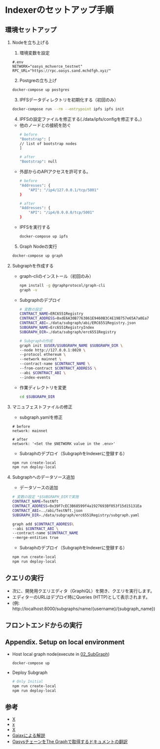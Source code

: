 # Indexerのセットアップ手順

## 環境セットアップ
1. Nodeを立ち上げる
   1. 環境変数を設定
    ```
    #.env
    NETWORK="oasys_mchverce_testnet"
    RPC_URL="https://rpc.oasys.sand.mchdfgh.xyz/"
    ```
   2. Postgreの立ち上げ
    ```bash
    docker-compose up postgres
    ```
   3. IPFSデータディレクトリを初期化する（初回のみ）
    ```bash
    docker-compose run --rm --entrypoint ipfs ipfs init
    ```
   4. IPFSの設定ファイルを修正する(./data/ipfs/configを修正する。)
    * 他のノードとの接続を防ぐ
        ```bash
        # before
        "Bootstrap": [
        // list of bootstrap nodes
        ]

        # after
        "Bootstrap": null
        ```
    * 外部からのAPIアクセスを許可する。
        ```bash
        # before
        "Addresses": {
            "API": "/ip4/127.0.0.1/tcp/5001"
        }

        # after
        "Addresses": {
            "API": "/ip4/0.0.0.0/tcp/5001"
        }
        ```
    * IPFSを実行する
        ```bash
        docker-compose up ipfs
        ```
   5. Graph Nodeの実行
    ```bash
    docker-compose up graph
    ```

2.  Subgraphを作成する
    * graph-cliのインストール（初回のみ）
        ```bash
        npm install -g @graphprotocol/graph-cli
        graph -v
        ```
    * Subgraphのデプロイ
        ```bash
        # 変数の設定
        CONTRACT_NAME=ERC6551Registry
        CONTRACT_ADDRESS=0xdE6A30B7763861E9460B3C4E19B757e65A7a0Ea7
        CONTRACT_ABI=./data/subgraph/abi/ERC6551Registry.json
        SUBGRAPH_NAME=Erc6551RegistryIndex
        SUBGRAPH_DIR=./data/subgraph/erc6551Registry
        ```

        ```bash
        # Subgraphの作成
        graph init $USER/$SUBGRAPH_NAME $SUBGRAPH_DIR \
        --node http://127.0.0.1:8020 \
        --protocol ethereum \
        --network mainnet \
        --contract-name $CONTRACT_NAME \
        --from-contract $CONTRACT_ADDRESS \
        --abi $CONTRACT_ABI \
        --index-events
        ```
    * 作業ディレクトリを変更
        ```bash
        cd $SUBGRAPH_DIR
        ```
 
3. マニュフェストファイルの修正
   * subgraph.yamlを修正
    ```
    # before
    network: mainnet

    # after
    network: '<Set the $NETWORK value in the .env>'
    ``` 
   * Subraphのデプロイ（SubgraphをIndexerに登録する）
    ```bash
    npm run create-local
    npm run deploy-local
    ```

4. Subgraphへのデータソース追加
   * データソースの追加
    ```bash
    # 変数の設定 *$SUBGRAPH_DIRで実施
    CONTRACT_NAME=TestNft
    CONTRACT_ADDRESS=0x39F7cEC3B68599f4a1927693Bf053f15d15131Ea
    CONTRACT_ABI=../abi/TestNft.json
    SUBGRAPH_DIR=./data/subgraph/erc6551Registry/subgraph.yaml
    ```

    ```bash
    graph add $CONTRACT_ADDRESS\
    --abi $CONTRACT_ABI \
    --contract-name $CONTRACT_NAME
    --merge-entities true
    ```
   * Subraphのデプロイ（SubgraphをIndexerに登録する）
    ```bash
    npm run create-local
    npm run deploy-local
    ```

## クエリの実行
* 次に、開発用クエリエディタ（GraphiQL）を開き、クエリを実行します。
* エディターのURLはデプロイ時にQueries (HTTP)として表示されます。
* (例: http://localhost:8000/subgraphs/name/{username}/{subgraph_name})

## フロントエンドからの実行

## Appendix. Setup on local environment
* Host local graph node(execute in [02_SubGraph](./02_SubGraph))
  ```bash
  docker-compose up
  ```

* Deploy Subgraph
  ```bash
  # Only Initial
  npm run create-local
  npm run deploy-local
  ```

## 参考
* [X](https://zenn.dev/jy8752/articles/4801c60aab3d3e)
* [x](https://docs.astar.network/docs/build/integrations/indexers/thegraph)
* [X](https://github.com/atakedemo/thegragh-astar-and-oasys/blob/main/README.md)
* [Gaiaxによる解説](https://gaiax-blockchain.com/how-to-create-subgraph)
* [OasysチェーンをThe Graphで取得するドキュメントの翻訳](https://qiita.com/MoriKeigoYUZU/items/a808ae807361e2327f58)